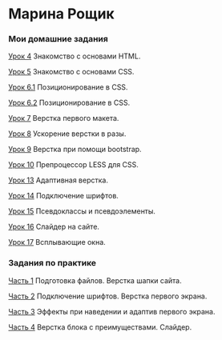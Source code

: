 
# Марина Рощик
### Мои домашние задания

[Урок 4](roschik.github.io/lesson_4/ "ДЗ к уроку 4") Знакомство с основами HTML.

[Урок 5](roschik.github.io/lesson_5/ "ДЗ к уроку 5") Знакомство с основами CSS.

[Урок 6.1](roschik.github.io/lesson_6/task-1/ "ДЗ к уроку 6.1") Позиционирование в CSS.

[Урок 6.2](roschik.github.io/lesson_6/task-2/ "ДЗ к уроку 6.2") Позиционирование в CSS.

[Урок 7](roschik.github.io/lesson_7/ "ДЗ к уроку 7") Верстка первого макета.

[Урок 8](roschik.github.io/lesson_8/ "ДЗ к уроку 8") Ускорение верстки в разы.

[Урок 9](roschik.github.io/lesson_9/ "ДЗ к уроку 9") Верстка при помощи bootstrap.

[Урок 10](https://roschik.github.io/lesson_10/main.less "ДЗ к уроку 10") Препроцессор LESS для CSS.

[Урок 13](https://roschik.github.io/lesson_13/ "ДЗ к уроку 13") Адаптивная верстка.

[Урок 14](https://roschik.github.io/lesson_14/ "ДЗ к уроку 14") Подключение шрифтов.

[Урок 15](https://roschik.github.io/lesson_15/ "ДЗ к уроку 15") Псевдоклассы и псевдоэлементы.

[Урок 16](https://roschik.github.io/lesson_16/ "ДЗ к уроку 16") Слайдер на сайте.

[Урок 17](https://roschik.github.io/lesson_17/ "ДЗ к уроку 117") Всплывающие окна.


### Задания по практике
[Часть 1](roschik.github.io/practice_1 "Практика. 1 часть") Подготовка файлов. Верстка шапки сайта.

[Часть 2](https://roschik.github.io/practice_2/ "Практика. 2 часть") Подключение шрифтов. Верстка первого экрана.

[Часть 3](https://roschik.github.io/practice_3/ "Практика. 3 часть") Эффекты при наведении и адаптив первого экрана.

[Часть 4](https://roschik.github.io/practice_4/ "Практика. 4 часть") Верстка блока с преимуществами. Слайдер.



